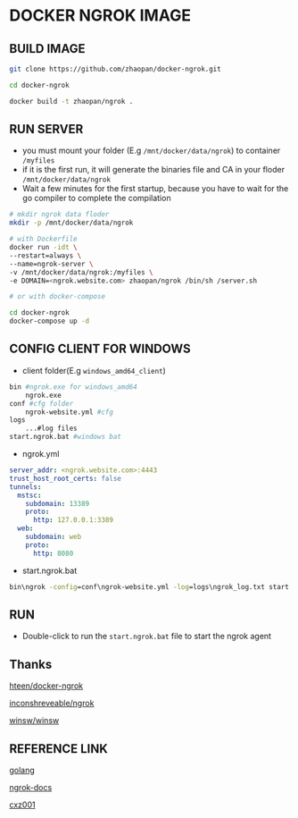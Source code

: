 # DOCKER NGROK IMAGE

## BUILD IMAGE

```bash
git clone https://github.com/zhaopan/docker-ngrok.git

cd docker-ngrok

docker build -t zhaopan/ngrok .
```

## RUN SERVER

* you must mount your folder (E.g `/mnt/docker/data/ngrok`) to container `/myfiles`
* if it is the first run, it will generate the binaries file and CA in your floder `/mnt/docker/data/ngrok`
* Wait a few minutes for the first startup, because you have to wait for the go compiler to complete the compilation

```bash
# mkdir ngrok data floder
mkdir -p /mnt/docker/data/ngrok

# with Dockerfile
docker run -idt \
--restart=always \
--name=ngrok-server \
-v /mnt/docker/data/ngrok:/myfiles \
-e DOMAIN=<ngrok.website.com> zhaopan/ngrok /bin/sh /server.sh

# or with docker-compose

cd docker-ngrok
docker-compose up -d
```

## CONFIG CLIENT FOR WINDOWS

* client folder(E.g `windows_amd64_client`)

```bash
bin #ngrok.exe for windows_amd64
    ngrok.exe
conf #cfg folder
    ngrok-website.yml #cfg
logs
    ...#log files
start.ngrok.bat #windows bat
```

* ngrok.yml

```yml
server_addr: <ngrok.website.com>:4443
trust_host_root_certs: false
tunnels:
  mstsc:
    subdomain: 13389
    proto:
      http: 127.0.0.1:3389
  web:
    subdomain: web
    proto:
      http: 8080
```

* start.ngrok.bat

```bat
bin\ngrok -config=conf\ngrok-website.yml -log=logs\ngrok_log.txt start mstsc web
```

## RUN

* Double-click to run the `start.ngrok.bat` file to start the ngrok agent


## Thanks

[hteen/docker-ngrok](https://github.com/hteen/docker-ngrok)

[inconshreveable/ngrok](https://github.com/inconshreveable/ngrok)

[winsw/winsw](https://github.com/winsw/winsw)

## REFERENCE LINK

[golang](https://github.com/golang/go)

[ngrok-docs](https://ngrok.com/docs)

[cxz001](https://my.oschina.net/cxz001/blog/784620)
